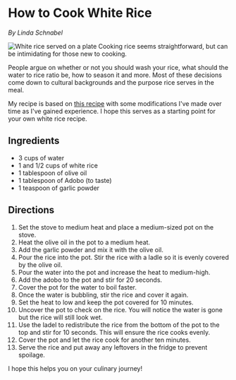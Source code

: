 # How to Cook White Rice
 _By Linda Schnabel_

![White rice served on a plate](AdobeStock_56638188.jpeg)
Cooking rice seems straightforward, but can be intimidating for those new to cooking.

People argue on whether or not you should wash your rice, what should the water to rice ratio be, how to season it and more. Most of these decisions come down to cultural backgrounds and the purpose rice serves in the meal.



My recipe is based on [this recipe](https://loisa.com/blogs/comida-real/arroz-blanco?srsltid=AfmBOorr41UHREN_ix6dn2EvPc6UEkVFEU6OYAC0vF9DTuvDkVTK2zpf) with some modifications I've made over time as I've gained experience. I hope this serves as a starting point for your own white rice recipe.

## Ingredients
- 3 cups of water
- 1 and 1/2 cups of white rice
- 1 tablespoon of olive oil
- 1 tablespoon of Adobo (to taste)
- 1 teaspoon of garlic powder


## Directions
1. Set the stove to medium heat and place a medium-sized pot on the stove.
2. Heat the olive oil in the pot to a medium heat.
3. Add the garlic powder and mix it with the olive oil.
4. Pour the rice into the pot. Stir the rice with a ladle so it is evenly covered by the olive oil.
5. Pour the water into the pot and increase the heat to medium-high.
6. Add the adobo to the pot and stir for 20 seconds. 
7. Cover the pot for the water to boil faster.
8. Once the water is bubbling, stir the rice and cover it again.
9. Set the heat to low and keep the pot covered for 10 minutes.
10. Uncover the pot to check on the rice. You will notice the water is gone but the rice will still look wet.
11. Use the ladel to redistribute the rice from the bottom of the pot to the top and stir for 10 seconds. This will ensure the rice cooks evenly.
12. Cover the pot and let the rice cook for another ten minutes.
13. Serve the rice and put away any leftovers in the fridge to prevent spoilage.  

I hope this helps you on your culinary journey!
